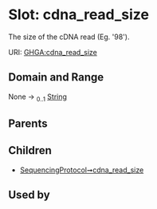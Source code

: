 
# Slot: cdna_read_size


The size of the cDNA read (Eg. '98').

URI: [GHGA:cdna_read_size](https://w3id.org/GHGA/cdna_read_size)


## Domain and Range

None &#8594;  <sub>0..1</sub> [String](types/String.md)

## Parents


## Children

 *  [SequencingProtocol➞cdna_read_size](SequencingProtocol_cdna_read_size.md)

## Used by

